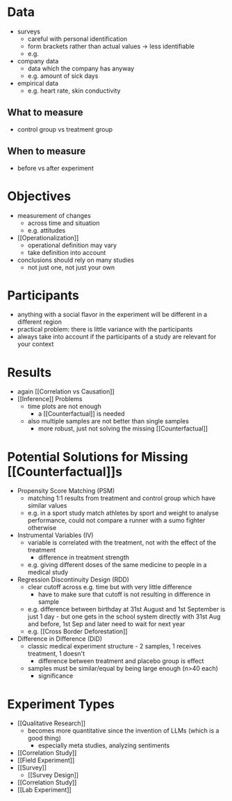 # Data
- surveys
	- careful with personal identification
	- form brackets rather than actual values -> less identifiable
	- e.g. 
- company data
	- data which the company has anyway
	- e.g. amount of sick days
- empirical data
	- e.g. heart rate, skin conductivity
	
## What to measure
- control group vs treatment group

## When to measure
- before vs after experiment

# Objectives
- measurement of changes
	- across time and situation
	- e.g. attitudes
- [[Operationalization]]
	- operational definition may vary
	- take definition into account
- conclusions should rely on many studies
	- not just one, not just your own

# Participants
- anything with a social flavor in the experiment will be different in a different region
- practical problem: there is little variance with the participants
- always take into account if the participants of a study are relevant for your context

# Results
- again [[Correlation vs Causation]]
- [[Inference]] Problems
	- time plots are not enough
		- a [[Counterfactual]] is needed
	- also multiple samples are not better than single samples
		- more robust, just not solving the missing [[Counterfactual]] 
		
# Potential Solutions for Missing [[Counterfactual]]s
- Propensity Score Matching (PSM)
	- matching 1:1 results from treatment and control group which have similar values
	- e.g. in a sport study match athletes by sport and weight to analyse performance, could not compare a runner with a sumo fighter otherwise
- Instrumental Variables (IV)
	- variable is correlated with the treatment, not with the effect of the treatment
		- difference in treatment strength
	- e.g. giving different doses of the same medicine to people in a medical study
- Regression Discontinuity Design (RDD)
	- clear cutoff across e.g. time but with very little difference
		- have to make sure that cutoff is not resulting in difference in sample
	- e.g. difference between birthday at 31st August and 1st September is just 1 day - but one gets in the school system directly with 31st Aug and before, 1st Sep and later need to wait for next year
	- e.g. [[Cross Border Deforestation]]
- Difference in Difference (DiD)
	- classic medical experiment structure - 2 samples, 1 receives treatment, 1 doesn't 
		- difference between treatment and placebo group is effect
	- samples must be similar/equal by being large enough (n>40 each)
		- significance

# Experiment Types
- [[Qualitative Research]]
	- becomes more quantitative since the invention of LLMs (which is a good thing)
		- especially meta studies, analyzing sentiments
- [[Correlation Study]]
- [[Field Experiment]]
- [[Survey]]
	- [[Survey Design]]
- [[Correlation Study]]
- [[Lab Experiment]]